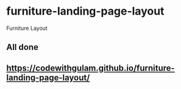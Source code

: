 # furniture-landing-page-layout
Furniture Layout
## All done
## https://codewithgulam.github.io/furniture-landing-page-layout/
